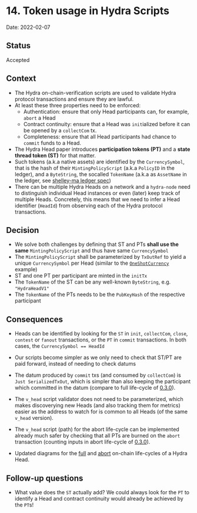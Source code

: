 # 14. Token usage in Hydra Scripts

Date: 2022-02-07

## Status

Accepted

## Context

* The Hydra on-chain-verification scripts are used to validate Hydra protocol transactions and ensure they are lawful.
* At least these three properties need to be enforced:
    - Authentication: ensure that only Head participants can, for example, `abort` a Head
    - Contract continuity: ensure that a Head was `init`ialized before it can be opened by a `collectCom` tx.
    - Completeness: ensure that all Head participants had chance to `commit` funds to a Head.
* The Hydra Head paper introduces **participation tokens (PT)** and a **state thread token (ST)** for that matter.
* Such tokens (a.k.a native assets) are identified by the `CurrencySymbol`, that is the hash of their `MintingPolicyScript` (a.k.a `PolicyID` in the ledger), and a `ByteString`, the socalled `TokenName` (a.k.a as `AssetName` in the ledger, see [shelley-ma ledger spec](https://hydra.iohk.io/job/Cardano/cardano-ledger-specs/specs.shelley-ma/latest/download-by-type/doc-pdf/shelley-ma#subsection.3.2))
* There can be multiple Hydra Heads on a network and a `hydra-node` need to distinguish individual Head instances or even (later) keep track of multiple Heads. Concretely, this means that we need to infer a Head identifier (`HeadId`) from observing each of the Hydra protocol transactions. 

## Decision

* We solve both challenges by defining that ST and PTs **shall use the same** `MintingPolicyScript` and thus have same `CurrencySymbol`
* The `MintingPolicyScript` shall be parameterized by `TxOutRef` to yield a unique `CurrencySymbol` per Head
(similar to the [`OneShotCurrency`](https://github.com/input-output-hk/plutus/tree/1efbb276ef1a10ca6961d0fd32e6141e9798bd11/plutus-use-cases/src/Plutus/Contracts/Currency.hs) example)
* ST and one PT per participant are minted in the `initTx`
* The `TokenName` of the ST can be any well-known `ByteString`, e.g. `"HydraHeadV1"`
* The `TokenName` of the PTs needs to be the `PubKeyHash` of the respective participant

## Consequences

* Heads can be identified by looking for the `ST` in `init`, `collectCom`, `close`, `contest` or `fanout` transactions, or the `PT` in `commit` transactions. In both cases, the `CurrencySymbol == HeadId`
* Our scripts become simpler as we only need to check that ST/PT are paid forward, instead of needing to check datums
* The datum produced by `commit` txs (and consumed by `collectCom`) is `Just SerializedTxOut`, which is simpler than also keeping the participant which committed in the datum (compare to full life-cycle of [0.3.0](https://github.com/input-output-hk/hydra-poc/tree/0.3.0/docs/images/on-chain-full.jpg)).

* The `v_head` script validator does not need to be parameterized, which makes discoverying new Heads (and also tracking them for metrics) easier as the address to watch for is common to all Heads (of the same `v_head` version).
* The `v_head` script (path) for the abort life-cycle can be implemented already much safer by checking that all PTs are burned on the `abort` transaction (counting inputs in abort life-cycle of [0.3.0](https://github.com/input-output-hk/hydra-poc/tree/0.3.0/docs/images/on-chain-abort.jpg)).
* Updated diagrams for the [full](../images/on-chain-full.jpg) and [abort](../images/on-chain-abort.jpg) on-chain life-cycles of a Hydra Head.

## Follow-up questions

* What value does the `ST` actually add? We could always look for the `PT` to identify a Head and contract continuity would already be achieved by the `PT`s!
